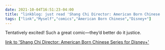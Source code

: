 ```yaml
---
date: 2021-10-04T16:51:23-04:00
title: "linkblog: just read 'Shang Chi Director: American Born Chinese Series for Disney+'"
tags: ["link","Myself","comics","American Born Chinese","Disney+"]
---
```

Tentatively excited! Such a great comic—they’d better do it justice.
 
[link to 'Shang Chi Director: American Born Chinese Series for Disney+'](https://gizmodo.com/american-born-chinese-coming-to-disney-from-shang-chi-1847794437)
